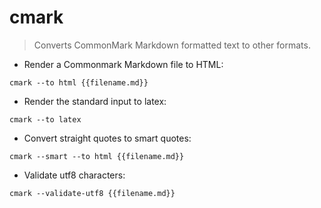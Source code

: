 # cmark

> Converts CommonMark Markdown formatted text to other formats.

- Render a Commonmark Markdown file to HTML:

`cmark --to html {{filename.md}}`

- Render the standard input to latex:

`cmark --to latex`

- Convert straight quotes to smart quotes:

`cmark --smart --to html {{filename.md}}`

- Validate utf8 characters:

`cmark --validate-utf8 {{filename.md}}`
